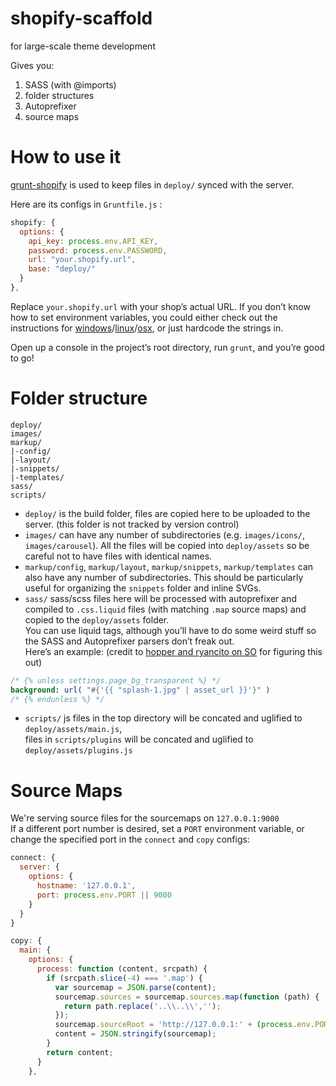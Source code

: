shopify-scaffold
================

for large-scale theme development

Gives you:  

1. SASS (with @imports)
2. folder structures
3. Autoprefixer
4. source maps

# How to use it

[grunt-shopify](https://github.com/wilr/grunt-shopify) is used to keep files in `deploy/` synced with the server. 

Here are its configs in `Gruntfile.js` :

```javascript
shopify: {
  options: {
    api_key: process.env.API_KEY,
    password: process.env.PASSWORD,
    url: "your.shopify.url",
    base: "deploy/"
  }
},
```
Replace `your.shopify.url` with your shop’s actual URL. 
If you don’t know how to set environment variables, you could either check out the instructions for [windows](http://superuser.com/questions/79612/setting-and-getting-windows-environment-variables-from-the-command-prompt)/[linux](https://help.ubuntu.com/community/EnvironmentVariables)/[osx](http://stackoverflow.com/questions/135688/setting-environment-variables-in-os-x), or just hardcode the strings in.

Open up a console in the project’s root directory, run `grunt`, and you’re good to go!

# Folder structure
```
deploy/
images/
markup/
|-config/
|-layout/
|-snippets/
|-templates/
sass/
scripts/
```

* `deploy/` is the build folder, files are copied here to be uploaded to the server. (this folder is not tracked by version control)  
* `images/` can have any number of subdirectories (e.g. `images/icons/`, `images/carousel`). All the files will be copied into `deploy/assets` so be careful not to have files with identical names.  
* `markup/config`, `markup/layout`, `markup/snippets`, `markup/templates` can also have any number of subdirectories. This should be particularly useful for organizing the `snippets` folder and inline SVGs.
* `sass/` sass/scss files here will be processed with autoprefixer and compiled to `.css.liquid` files (with matching `.map` source maps) and copied to the `deploy/assets` folder.  
  You can use liquid tags, although you’ll have to do some weird stuff so the SASS and Autoprefixer parsers don’t freak out.  
  Here’s an example: (credit to [hopper and ryancito on SO](http://stackoverflow.com/questions/11237792/shopify-theme-with-compass-and-sass/12737288#12737288) for figuring this out)
```sass
/* {% unless settings.page_bg_transparent %} */
background: url( "#{'{{ "splash-1.jpg" | asset_url }}'}" )
/* {% endunless %} */
```
* `scripts/` js files in the top directory will be concated and uglified to `deploy/assets/main.js`,  
  files in `scripts/plugins` will be concated and uglified to `deploy/assets/plugins.js`

# Source Maps
We're serving source files for the sourcemaps on `127.0.0.1:9000`  
If a different port number is desired, set a `PORT` environment variable, or change the specified port in the `connect` and `copy` configs:
```javascript
connect: {
  server: {
    options: {
      hostname: '127.0.0.1',
      port: process.env.PORT || 9000
    }
  }
}
```
```javascript
copy: {
  main: {
    options: {
      process: function (content, srcpath) {
        if (srcpath.slice(-4) === '.map') {
          var sourcemap = JSON.parse(content);
          sourcemap.sources = sourcemap.sources.map(function (path) {
            return path.replace('..\\..\\','');
          });
          sourcemap.sourceRoot = 'http://127.0.0.1:' + (process.env.PORT || 9000) + '/';
          content = JSON.stringify(sourcemap);
        }
        return content;
      }
    },
```